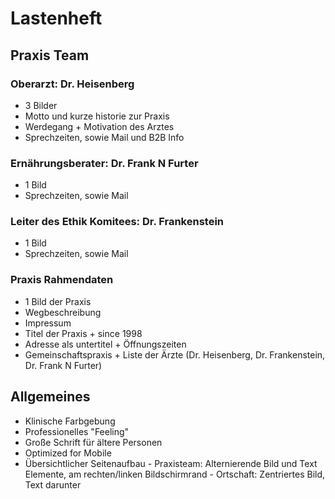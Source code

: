 # Lastenheft
 
 ## Praxis Team

### Oberarzt: Dr. Heisenberg
- 3 Bilder
- Motto und kurze historie zur Praxis
- Werdegang + Motivation des Arztes
- Sprechzeiten, sowie Mail und B2B Info


### Ernährungsberater: Dr. Frank N Furter
- 1 Bild
- Sprechzeiten, sowie Mail

### Leiter des Ethik Komitees: Dr. Frankenstein
- 1 Bild
- Sprechzeiten, sowie Mail


### Praxis Rahmendaten
- 1 Bild der Praxis
- Wegbeschreibung
- Impressum
 - Titel der Praxis + since 1998
 - Adresse als untertitel + Öffnungszeiten
 - Gemeinschaftspraxis + Liste der Ärzte (Dr. Heisenberg, Dr. Frankenstein, Dr. Frank N Furter)

## Allgemeines
- Klinische Farbgebung
- Professionelles "Feeling"
- Große Schrift für ältere Personen
- Optimized for Mobile
- Übersichtlicher Seitenaufbau
		- Praxisteam: Alternierende Bild und Text Elemente, am rechten/linken Bildschirmrand
		- Ortschaft: Zentriertes Bild, Text darunter